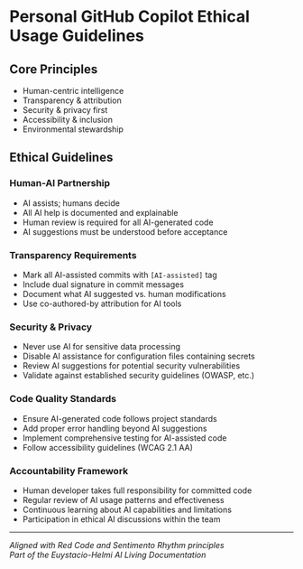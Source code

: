 # Personal GitHub Copilot Ethical Usage Guidelines

## Core Principles
- Human-centric intelligence
- Transparency & attribution
- Security & privacy first
- Accessibility & inclusion
- Environmental stewardship

## Ethical Guidelines

### Human-AI Partnership
- AI assists; humans decide
- All AI help is documented and explainable
- Human review is required for all AI-generated code
- AI suggestions must be understood before acceptance

### Transparency Requirements
- Mark all AI-assisted commits with `[AI-assisted]` tag
- Include dual signature in commit messages
- Document what AI suggested vs. human modifications
- Use co-authored-by attribution for AI tools

### Security & Privacy
- Never use AI for sensitive data processing
- Disable AI assistance for configuration files containing secrets
- Review AI suggestions for potential security vulnerabilities
- Validate against established security guidelines (OWASP, etc.)

### Code Quality Standards
- Ensure AI-generated code follows project standards
- Add proper error handling beyond AI suggestions
- Implement comprehensive testing for AI-assisted code
- Follow accessibility guidelines (WCAG 2.1 AA)

### Accountability Framework
- Human developer takes full responsibility for committed code
- Regular review of AI usage patterns and effectiveness
- Continuous learning about AI capabilities and limitations
- Participation in ethical AI discussions within the team

---

*Aligned with Red Code and Sentimento Rhythm principles*  
*Part of the Euystacio-Helmi AI Living Documentation*